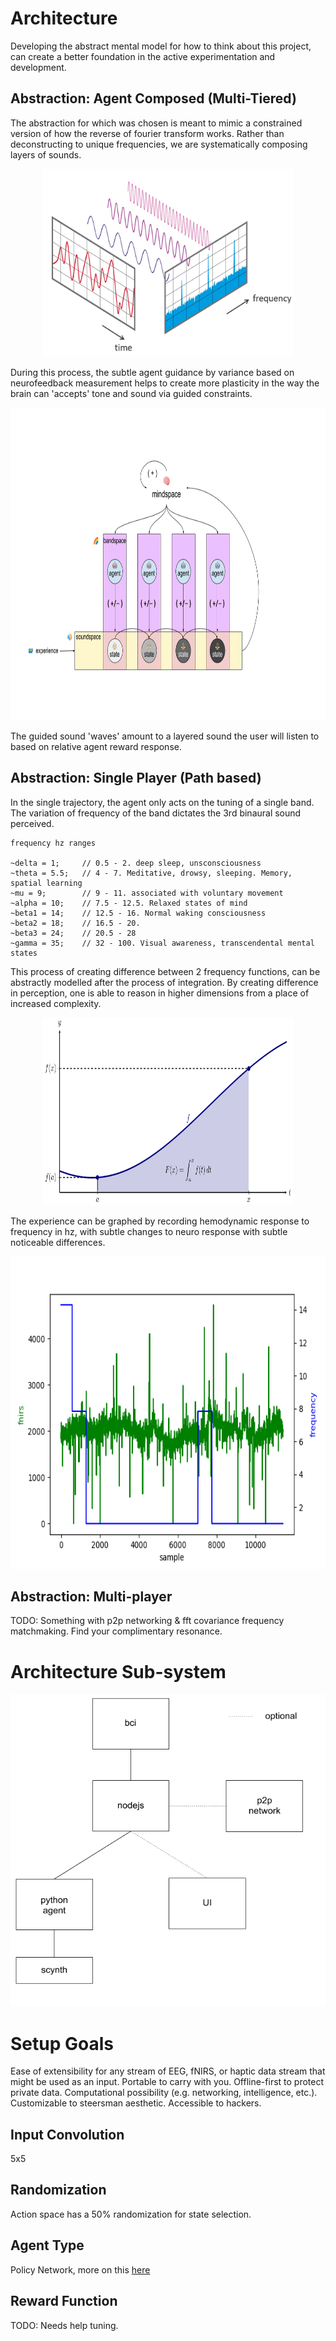 # Architecture
Developing the abstract mental model for how to think about this project, can create a better foundation in the active experimentation and development.

## Abstraction: Agent Composed (Multi-Tiered)

The abstraction for which was chosen is meant to mimic a constrained version of how the reverse of fourier transform works. Rather than deconstructing to unique frequencies, we are systematically composing layers of sounds.

<p align="center">
  <img width="400" height="300" src="imgs/fourier.png">
</p>

During this process, the subtle agent guidance by variance based on neurofeedback measurement helps to create more plasticity in the way the brain can 'accepts' tone and sound via guided constraints. 

<p align="center">
  <img width="800" height="500" src="imgs/abstraction.png">
</p>

The guided sound 'waves' amount to a layered sound the user will listen to based on relative agent reward response.

## Abstraction: Single Player (Path based)

In the single trajectory, the agent only acts on the tuning of a single band. The variation of frequency of the band dictates the 3rd binaural sound perceived.

```
frequency hz ranges

~delta = 1;     // 0.5 - 2. deep sleep, unsconsciousness
~theta = 5.5;   // 4 - 7. Meditative, drowsy, sleeping. Memory, spatial learning
~mu = 9;        // 9 - 11. associated with voluntary movement
~alpha = 10;    // 7.5 - 12.5. Relaxed states of mind
~beta1 = 14;    // 12.5 - 16. Normal waking consciousness
~beta2 = 18;    // 16.5 - 20.
~beta3 = 24;    // 20.5 - 28
~gamma = 35;    // 32 - 100. Visual awareness, transcendental mental states
```
This process of creating difference between 2 frequency functions, can be abstractly modelled after the process of integration. By creating difference in perception, one is able to reason in higher dimensions from a place of increased complexity.

<p align="center">
  <img width="400" height="300" src="imgs/digInFirstFundamentalTheoremOfCalculus-figure0.svg">
</p>

The experience can be graphed by recording hemodynamic response to frequency in hz, with subtle changes to neuro response with subtle noticeable differences.

<p align="center">
  <img width="700" height="500" src="imgs/plot_fnirs.png">
</p>

## Abstraction: Multi-player

TODO: Something with p2p networking & fft covariance frequency matchmaking. Find your complimentary resonance.

# Architecture Sub-system

<p align="center">
  <img width="700" height="500" src="imgs/sub-system.png">
</p>

# Setup Goals
Ease of extensibility for any stream of EEG, fNIRS, or haptic data stream that might be used as an input.
Portable to carry with you.
Offline-first to protect private data.
Computational possibility (e.g. networking, intelligence, etc.).
Customizable to steersman aesthetic.
Accessible to hackers.

## Input Convolution
5x5

## Randomization
Action space has a 50% randomization for state selection.

## Agent Type
Policy Network, more on this [here](https://towardsdatascience.com/policy-networks-vs-value-networks-in-reinforcement-learning-da2776056ad2?gi=3f17354ded7d)

## Reward Function
TODO: Needs help tuning.
